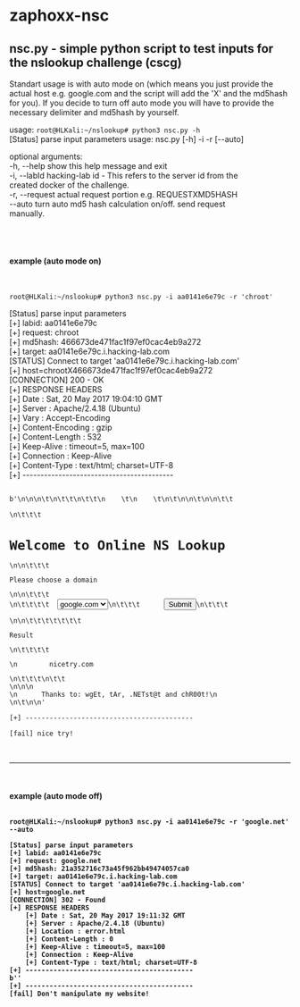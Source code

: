# zaphoxx-nsc
<h2>nsc.py - simple python script to test inputs for the nslookup challenge (cscg)</h2>
<p>
Standart usage is with auto mode on (which means you just provide the actual host e.g. google.com and the script will add the 'X' and the md5hash for you). If you decide to turn off auto mode you will have to provide the necessary delimiter and md5hash by yourself.
</p>
<p>
usage: <code>root@HLKali:~/nslookup# python3 nsc.py -h</code>
<br>
[Status] parse input parameters
usage: nsc.py [-h] -i -r [--auto]

optional arguments: <br>
  -h, --help         show this help message and exit<br>
  -i, --labId    hacking-lab id - This refers to the server id from the<br>
                     created docker of the challenge.<br>
  -r, --request  actual request portion e.g. REQUESTXMD5HASH<br>
  --auto             turn auto md5 hash calculation on/off. send request<br>
                     manually.<br>
</p>
<br><br>
<h4>example (auto mode on)</h4>
<br>
<p>
<code>root@HLKali:~/nslookup# python3 nsc.py -i aa0141e6e79c -r 'chroot'</code>
<br>
<p>
[Status] parse input parameters<br>
[+] labid: aa0141e6e79c<br>
[+] request: chroot<br>
[+] md5hash: 466673de471fac1f97ef0cac4eb9a272<br>
[+] target: aa0141e6e79c.i.hacking-lab.com<br>
[STATUS] Connect to target 'aa0141e6e79c.i.hacking-lab.com'<br>
[+] host=chrootX466673de471fac1f97ef0cac4eb9a272<br>
[CONNECTION] 200 - OK<br>
[+] RESPONSE HEADERS<br>
	[+] Date : Sat, 20 May 2017 19:04:10 GMT<br>
	[+] Server : Apache/2.4.18 (Ubuntu)<br>
	[+] Vary : Accept-Encoding<br>
	[+] Content-Encoding : gzip<br>
	[+] Content-Length : 532<br>
	[+] Keep-Alive : timeout=5, max=100<br>
	[+] Connection : Keep-Alive<br>
	[+] Content-Type : text/html; charset=UTF-8<br>
[+] ------------------------------------------<br>
</code>
<code>
<verbatim>
b'\n<!DOCTYPE html>\n<html lang="en">\n\t<head>\n\t\t<meta charset="utf-8" />\n\t\t<meta name="viewport" content="width=device-width, initial-scale=1.0">\n    \t<title>Online NS Lookup</title>\n    \t<link rel="stylesheet" href="style.css" />\n\t</head>\n\n\t<body>\n\n\t\t<div class="middle">\n\t\t\t<h1>Welcome to Online NS Lookup</h1>\n\n\t\t\t<p>Please choose a domain</p>\n\n\t\t\t    <form method="post">\n\t\t\t\t  <select name="host">\n\t\t\t\t  <option value=\'google.comX1d5920f4b44b27a802bd77c4f0536f5a\'>google.com</option><option value=\'yahoo.comX50cd1a9a183758039b0841aa738c3f0b\'>yahoo.com</option><option value=\'ch.chX1207e86643deca2eb8fc69dc5e8aeb2b\'>ch.ch</option>\t\t\t\t   </select>\n\t\t\t      <input type="submit">\n\t\t\t    </form>\n\n\t\t\t\t\t\t\t<p class="result">Result</p>\n\t\t\t\t<p>\n        nicetry.com        </p>\n\t\t\t\n\t\t</div>\n\n\n    <footer>\n      Thanks to: wgEt, tAr, .NETst@t and chR00t!\n    </footer>\n\t</body>\n</html>\n'<br>
[+] ------------------------------------------<br>
[fail] nice try!<br>
</verbatim></code>
<br><hr><br>
<h4>example (auto mode off)</hr>
<br><br>
<code>
root@HLKali:~/nslookup# python3 nsc.py -i aa0141e6e79c -r 'google.net' --auto
</code>
<code><verbatim>
[Status] parse input parameters
[+] labid: aa0141e6e79c
[+] request: google.net
[+] md5hash: 21a352716c73a45f962bb49474057ca0
[+] target: aa0141e6e79c.i.hacking-lab.com
[STATUS] Connect to target 'aa0141e6e79c.i.hacking-lab.com'
[+] host=google.net
[CONNECTION] 302 - Found
[+] RESPONSE HEADERS
	[+] Date : Sat, 20 May 2017 19:11:32 GMT
	[+] Server : Apache/2.4.18 (Ubuntu)
	[+] Location : error.html
	[+] Content-Length : 0
	[+] Keep-Alive : timeout=5, max=100
	[+] Connection : Keep-Alive
	[+] Content-Type : text/html; charset=UTF-8
[+] ------------------------------------------
b''
[+] ------------------------------------------
[fail] Don't manipulate my website!
</verbatim></code>
